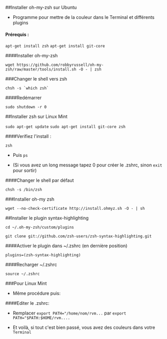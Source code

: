 ##Installer oh-my-zsh sur Ubuntu

- Programme pour mettre de la couleur dans le Terminal et différents plugins

#### Prérequis : 

```apt-get install zsh```
```apt-get install git-core```
	

####Installer oh-my-zsh

```wget https://github.com/robbyrussell/oh-my-zsh/raw/master/tools/install.sh -O - | zsh```

###Changer le shell vers zsh

```chsh -s `which zsh` ```

####Redémarrer

```sudo shutdown -r 0```

##Installer zsh sur Linux Mint

```sudo apt-get update```
```sudo apt-get install git-core zsh```

####Verifiez l'install :

`zsh`

- Puis `ps`

- (Si vous avez un long message tapez 0 pour créer le .zshrc, sinon `exit` pour sortir)

####Changer le shell par défaut

`chsh -s /bin/zsh`

###Installer oh-my zsh

`wget --no-check-certificate http://install.ohmyz.sh -O - | sh`


##Installer le plugin syntax-highlighting 

`cd ~/.oh-my-zsh/custom/plugins`

`git clone git://github.com/zsh-users/zsh-syntax-highlighting.git`

####Activer le plugin dans ~/.zshrc (en dernière position)

`plugins=(zsh-syntax-highlighting)`

####Recharger ~/.zshrc

`source ~/.zshrc`

###Pour Linux Mint

- Même procédure puis:

####Editer le .zshrc:

- Remplacer `export PATH="/home/nom/rvm...` par `export PATH="$PATH:$HOME/rvm....`

- Et voilà, si tout c'est bien passé, vous avez des couleurs dans votre `Terminal`

